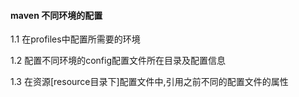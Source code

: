 #### maven 不同环境的配置

1.1 在profiles中配置所需要的环境

1.2 配置不同环境的config配置文件所在目录及配置信息

1.3 在资源[resource目录下]配置文件中,引用之前不同的配置文件的属性